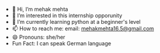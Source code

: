 - 👋 Hi, I’m mehak mehta
- 👀 I’m interested in this internship opporunity
- 🌱 I’m currently learning python at a beginner's level
- 📫 How to reach me: email: mehakmehta16.5@gmail.com
- 😄 Pronouns: she/her
- Fun Fact: I can speak German language


<!---
MehakMehta16/MehakMehta16 is a ✨ special ✨ repository because its `README.md` (this file) appears on your GitHub profile.
You can click the Preview link to take a look at your changes.
--->
